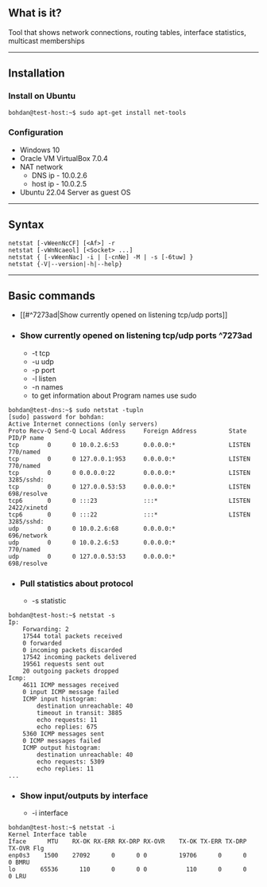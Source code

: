 ## What is it?

Tool that shows network connections, routing tables, interface statistics, multicast memberships

***
## Installation

### Install on Ubuntu 
```
bohdan@test-host:~$ sudo apt-get install net-tools
```

### Configuration
- Windows 10
- Oracle VM VirtualBox 7.0.4
- NAT network
	- DNS ip    - 10.0.2.6
	- host ip   - 10.0.2.5
- Ubuntu 22.04 Server as guest OS

***
## Syntax

```
netstat [-vWeenNcCF] [<Af>] -r
netstat [-vWnNcaeol] [<Socket> ...]
netstat { [-vWeenNac] -i | [-cnNe] -M | -s [-6tuw] }
netstat {-V|--version|-h|--help}
```

***
## Basic commands

- [[#^7273ad|Show currently opened on listening tcp/udp ports]]

- ###  Show currently opened on listening tcp/udp ports ^7273ad
	- -t tcp 
	- -u udp 
	- -p port
	- -l listen
	- -n names
	- to get information about Program names use sudo 
```
bohdan@test-dns:~$ sudo netstat -tupln
[sudo] password for bohdan:
Active Internet connections (only servers)
Proto Recv-Q Send-Q Local Address     Foreign Address         State       PID/P name
tcp        0      0 10.0.2.6:53       0.0.0.0:*               LISTEN      770/named
tcp        0      0 127.0.0.1:953     0.0.0.0:*               LISTEN      770/named
tcp        0      0 0.0.0.0:22        0.0.0.0:*               LISTEN      3285/sshd: 
tcp        0      0 127.0.0.53:53     0.0.0.0:*               LISTEN      698/resolve
tcp6       0      0 :::23             :::*                    LISTEN      2422/xinetd
tcp6       0      0 :::22             :::*                    LISTEN      3285/sshd: 
udp        0      0 10.0.2.6:68       0.0.0.0:*                           696/network
udp        0      0 10.0.2.6:53       0.0.0.0:*                           770/named
udp        0      0 127.0.0.53:53     0.0.0.0:*                           698/resolve
```

- ### Pull statistics about protocol
	- -s statistic
```
bohdan@test-host:~$ netstat -s
Ip:
    Forwarding: 2
    17544 total packets received
    0 forwarded
    0 incoming packets discarded
    17542 incoming packets delivered
    19561 requests sent out
    20 outgoing packets dropped
Icmp:
    4611 ICMP messages received
    0 input ICMP message failed
    ICMP input histogram:
        destination unreachable: 40
        timeout in transit: 3885
        echo requests: 11
        echo replies: 675
    5360 ICMP messages sent
    0 ICMP messages failed
    ICMP output histogram:
        destination unreachable: 40
        echo requests: 5309
        echo replies: 11
...
```

- ### Show input/outputs by interface
	- -i interface
```
bohdan@test-host:~$ netstat -i
Kernel Interface table
Iface      MTU    RX-OK RX-ERR RX-DRP RX-OVR    TX-OK TX-ERR TX-DRP TX-OVR Flg
enp0s3    1500    27092      0      0 0         19706      0      0      0 BMRU
lo       65536      110      0      0 0           110      0      0      0 LRU
```
